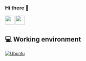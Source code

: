 ### Hi there 👋
<p>
<a href="https://github.com/madicnikola"><picture><source height="30px" media="(prefers-color-scheme: dark)" srcset="https://i.ibb.co/dMMmCrW/Git-Hub-Mark.png"><img height="30px" src="https://i.ibb.co/9wV3HGF/Git-Hub-Mark-Light.png"></picture></a>
<a href="https://www.linkedin.com/in/madicnikola"><picture><source height="30px" media="(prefers-color-scheme: dark)" srcset="https://content.linkedin.com/content/dam/me/business/en-us/amp/brand-site/v2/bg/LI-Bug.svg.original.svg"><img height="30px" src="https://content.linkedin.com/content/dam/me/business/en-us/amp/brand-site/v2/bg/LI-Bug.svg.original.svg"></picture></a>
</p>

## 💻 Working environment
[![Ubuntu](https://img.shields.io/badge/Ubuntu-E95420?style=flat-square&logo=ubuntu&logoColor=white)](https://ubuntu.com/)


<!--
**madicnikola/madicnikola** is a ✨ _special_ ✨ repository because its `README.md` (this file) appears on your GitHub profile.

Here are some ideas to get you started:

- 🔭 I’m currently working on ...
- 🌱 I’m currently learning ...
- 👯 I’m looking to collaborate on ...
- 🤔 I’m looking for help with ...
- 💬 Ask me about ...
- 📫 How to reach me: ...
- 😄 Pronouns: ...
- ⚡ Fun fact: ...
-->

